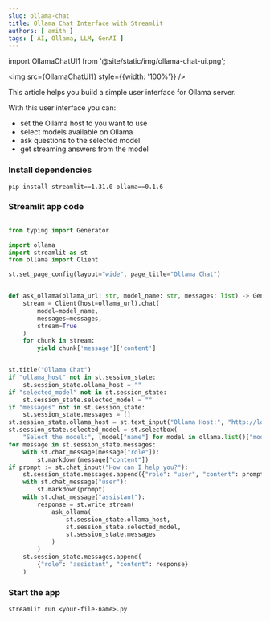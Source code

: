 ```yaml
---
slug: ollama-chat
title: Ollama Chat Interface with Streamlit
authors: [ amith ]
tags: [ AI, Ollama, LLM, GenAI ]
---
```


import OllamaChatUI1 from '@site/static/img/ollama-chat-ui.png';

<img src={OllamaChatUI1} style={{width: '100%'}} />

This article helps you build a simple user interface for Ollama server.

With this user interface you can:

- set the Ollama host to you want to use
- select models available on Ollama
- ask questions to the selected model
- get streaming answers from the model

### Install dependencies

```shell
pip install streamlit==1.31.0 ollama==0.1.6
```

### Streamlit app code

```python

from typing import Generator

import ollama
import streamlit as st
from ollama import Client

st.set_page_config(layout="wide", page_title="Ollama Chat")


def ask_ollama(ollama_url: str, model_name: str, messages: list) -> Generator:
    stream = Client(host=ollama_url).chat(
        model=model_name,
        messages=messages,
        stream=True
    )
    for chunk in stream:
        yield chunk['message']['content']


st.title("Ollama Chat")
if "ollama_host" not in st.session_state:
    st.session_state.ollama_host = ""
if "selected_model" not in st.session_state:
    st.session_state.selected_model = ""
if "messages" not in st.session_state:
    st.session_state.messages = []
st.session_state.ollama_host = st.text_input("Ollama Host:", "http://localhost:11434")
st.session_state.selected_model = st.selectbox(
    "Select the model:", [model["name"] for model in ollama.list()["models"]])
for message in st.session_state.messages:
    with st.chat_message(message["role"]):
        st.markdown(message["content"])
if prompt := st.chat_input("How can I help you?"):
    st.session_state.messages.append({"role": "user", "content": prompt})
    with st.chat_message("user"):
        st.markdown(prompt)
    with st.chat_message("assistant"):
        response = st.write_stream(
            ask_ollama(
                st.session_state.ollama_host,
                st.session_state.selected_model,
                st.session_state.messages
            )
        )
    st.session_state.messages.append(
        {"role": "assistant", "content": response}
    )
```

### Start the app

```shell
streamlit run <your-file-name>.py
```